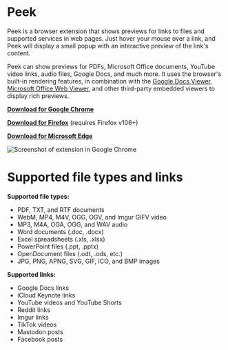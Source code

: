 # Peek

Peek is a browser extension that shows previews for links to files and supported services in web pages. Just hover your mouse over a link, and Peek will display a small popup with an interactive preview of the link's content.

Peek can show previews for PDFs, Microsoft Office documents, YouTube video links, audio files, Google Docs, and much more. It uses the browser's built-in rendering features, in combination with the [Google Docs Viewer](https://blog.poychang.net/apps/online-docs-viewer/google.html), [Microsoft Office Web Viewer](https://www.microsoft.com/en-us/microsoft-365/blog/2013/04/10/office-web-viewer-view-office-documents-in-a-browser/), and other third-party embedded viewers to display rich previews.

**[Download for Google Chrome](https://chrome.google.com/webstore/detail/peek/bfpogemllmpcpclnadighnpeeaegigjk)**

**[Download for Firefox](https://addons.mozilla.org/en-US/firefox/addon/peek-preview/)** (requires Firefox v106+)

**[Download for Microsoft Edge](https://microsoftedge.microsoft.com/addons/detail/dgpocgoebbbfmliabbfhobcmphodhdaf)**

![Screenshot of extension in Google Chrome](https://i.imgur.com/YJIFCPc.png)

# Supported file types and links

**Supported file types:**

- PDF, TXT, and RTF documents
- WebM, MP4, M4V, OGG, OGV, and Imgur GIFV video
- MP3, M4A, OGA, OGG, and WAV audio
- Word documents (.doc, .docx)
- Excel spreadsheets (.xls, .xlsx)
- PowerPoint files (.ppt, .pptx)
- OpenDocument files (.odt, .ods, etc.)
- JPG, PNG, APNG, SVG, GIF, ICO, and BMP images

**Supported links:**

- Google Docs links
- iCloud Keynote links
- YouTube videos and YouTube Shorts
- Reddit links
- Imgur links
- TikTok videos
- Mastodon posts
- Facebook posts